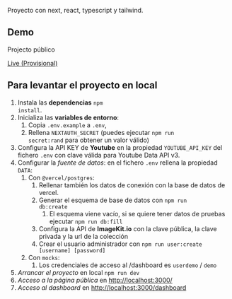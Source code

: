 Proyecto con next, react, typescript y tailwind.

## Demo

Projecto público

[Live (Provisional)](https://studio-opal-iota.vercel.app/)


## Para levantar el proyecto en local

1. Instala las **dependencias** <code>npm install</code>.
2. Inicializa las **variables de entorno**:
   1. Copia <code>.env.example</code> a <code>.env</code>,
   2. Rellena <code>NEXTAUTH_SECRET</code> (puedes ejecutar <code>npm run secret:rand</code> para obtener un valor válido)
3. Configura la API KEY de **Youtube** en la propiedad <code>YOUTUBE_API_KEY</code> del fichero <code>.env</code> con clave válida para Youtube Data API v3.
4. Configurar la *fuente de datos*: en el fichero <code>.env</code> rellena la propiedad <code>DATA</code>:
   1. Con <code>@vercel/postgres</code>: 
      1. Rellenar también los datos de conexión con la base de datos de vercel.
      2. Generar el esquema de base de datos con <code>npm run db:create</code>
         1. El esquema viene vacío, si se quiere tener datos de pruebas ejecutar <code>npm run db:fill</code>
      3. Configura la API de **ImageKit.io** con la clave pública, la clave privada y la url de la colección
      4. Crear el usuario administrador con <code>npm run user:create [username] [password]</code>
   2. Con <code>mocks</code>:
      1.  Los credenciales de acceso al /dashboard es <code>userdemo</code> / <code>demo</code>
5. *Arrancar el proyecto* en local <code>npm run dev</code>
6. *Acceso a la página pública* en [http://localhost:3000/](http://localhost:3000/)
7. *Acceso al dashboard* en [http://localhost:3000/dashboard](http://localhost:3000/dashboard)
